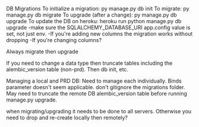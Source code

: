 


DB Migrations
To initialize a migration: py manage.py db init
To migrate: py manage.py db migrate
To upgrade (after a change): py manage.py db upgrade
To update the DB on heroku:  heroku run python manage.py db upgrade
    -make sure the SQLALCHEMY_DATABASE_URI app.config value is set, not just env.
    -If you're adding new columns the migration works without dropping
    -If you're changing columns?

Always migrate then upgrade

If you need to change a data type then truncate tables including the alembic_version table (non-prd). Then db init, etc.

Managing a local and PRD DB:
Need to manage each individually. Binds parameter doesn't seem applicable. don't gitignore the migrations folder. May need to truncate the remote DB alembic_version table before running manage.py upgrade.

when migrating/upgrading it needs to be done to all servers. Otherwise you need to drop and re-create locally then remotely?